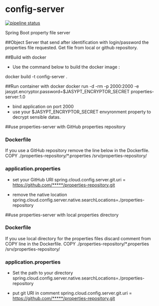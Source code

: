 # config-server

[![pipeline status](https://gitlab.com/library3/config-server/badges/master/pipeline.svg)](https://gitlab.com/library3/config-server/-/commits/master)

Spring Boot property file server

##Object
Server that send after identification with login/password the properties file requested.
Get file from local or github repository. 

##Build with docker
- Use the command below to build the docker image :

docker build -t  config-server .

##Run container with docker
docker run -d -rm -p 2000:2000 -e jasypt.encryptor.password=$JASYPT_ENCRYPTOR_SECRET properties-server:1.0

- bind application on port 2000
- use your $JASYPT_ENCRYPTOR_SECRET envyronment property to decrypt sensible datas.

##use properties-server with GitHub properties repository
### Dockerfile
If you use a GitHub repository remove the line below in the Dockerfile.
COPY  ./properties-repository/*.properties /srv/properties-repository/

### application.properties
- set your GitHub URI 
spring.cloud.config.server.git.uri = https://github.com/*****/properties-repository.git

- remove the native location
spring.cloud.config.server.native.searchLocations=./properties-repository


##use properties-server with local properties directory
### Dockerfile
If you use local directory for the properties files discard comment from COPY line in the Dockerfile.
COPY  ./properties-repository/*.properties /srv/properties-repository/
 
### application.properties
- Set the path to your directory
spring.cloud.config.server.native.searchLocations=./properties-repository

- put git URI in comment
spring.cloud.config.server.git.uri = https://github.com/*****/properties-repository.git
 
 


